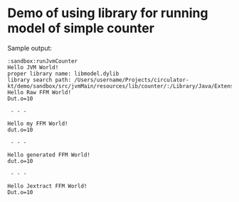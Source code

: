 # Demo of using library for running model of simple counter

Sample output:

```console
:sandbox:runJvmCounter
Hello JVM World!
proper library name: libmodel.dylib
library search path: /Users/username/Projects/circulator-kt/demo/sandbox/src/jvmMain/resources/lib/counter/:/Library/Java/Extensions:/Network/Library/Java/Extensions:/System/Library/Java/Extensions:/usr/lib/java:.
Hello Raw FFM World!
Dut.o=10

 - - - 

Hello my FFM World!
dut.o=10

 - - - 

Hello generated FFM World!
dut.o=10

 - - - 

Hello Jextract FFM World!
Dut.o=10
```
